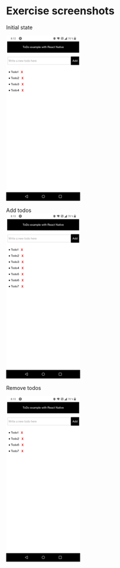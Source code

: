 # Exercise screenshots
Initial state  
  
<img src="Exercise-images/1.jpg" alt="initialstate" width="200"/>  

  
Add todos  
<img src="Exercise-images/2.jpg" alt="add" width="200"/>  

Remove todos  
  
<img src="Exercise-images/3.jpg" alt="remove" width="200"/>  

